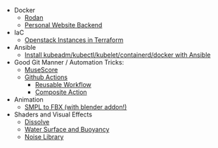 <!--
**softcat477/softcat477** is a ✨ _special_ ✨ repository because its `README.md` (this file) appears on your GitHub profile.

Here are some ideas to get you started:

- 🔭 I’m currently working on ...
- 🌱 I’m currently learning ...
- 👯 I’m looking to collaborate on ...
- 🤔 I’m looking for help with ...
- 💬 Ask me about ...
- 📫 How to reach me: ...
- 😄 Pronouns: ...
- ⚡ Fun fact: ...
-->
- Docker
  - [Rodan](https://github.com/DDMAL/Rodan)
  - [Personal Website Backend](https://github.com/softcat477/pweb-backend)
- IaC
  - [Openstack Instances in Terraform](https://github.com/softcat477/openstack-terraform-instance)
- Ansible
  - [Install kubeadm/kubectl/kubelet/containerd/docker with Ansible](https://github.com/softcat477/Ansible-install-Kubernetes)  
- Good Git Manner / Automation Tricks:
  - [MuseScore](https://github.com/musescore/MuseScore/pulls/softcat477)
  - [Github Actions](https://github.com/softcat477/reusable-and-composite-actions)
    - [Reusable Workflow](https://github.com/softcat477/reuse-workflow)
    - [Composite Action](https://github.com/softcat477/composite-action)
- Animation
  - [SMPL to FBX (with blender addon!)](https://github.com/softcat477/SMPL-to-FBX)
- Shaders and Visual Effects
  - [Dissolve](https://github.com/softcat477/Dissolve)
  - [Water Surface and Buoyancy](https://github.com/softcat477/Water-Surface-Shader)
  - [Noise Library](https://github.com/softcat477/ShaderGallery)
